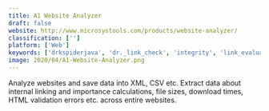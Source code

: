 ```yaml
---
title: A1 Website Analyzer
draft: false 
website: http://www.microsystools.com/products/website-analyzer/
classification: ['']
platform: ['Web']
keywords: ['drkspiderjava', 'dr._link_check', 'integrity', 'link_evaluator', 'linkchecker', 'meta_forensics', 'raileo', 'seo_powersuite', 'screaming_frog_seo_spider', 'scrutiny', 'sitedata.co', 'sitewiki.co', 'techseo360', 'websitechecker']
image: 2020/04/A1-Website-Analyzer.png
---
```

Analyze websites and save data into XML, CSV etc. Extract data about internal linking and importance calculations, file sizes, download times, HTML validation errors etc. across entire websites.